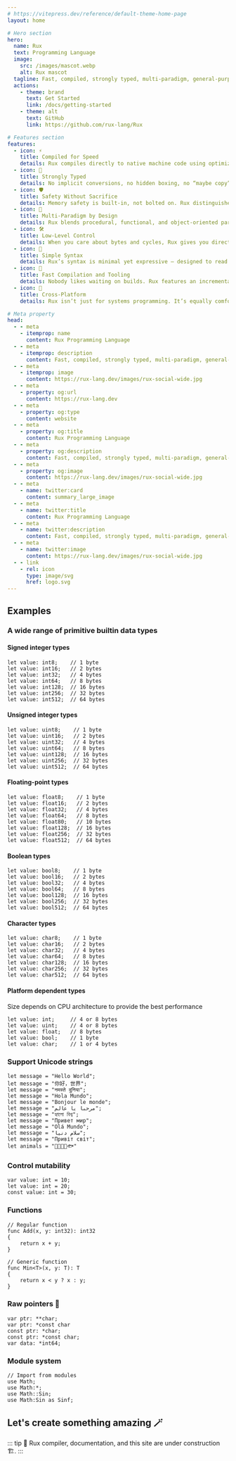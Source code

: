 ```yaml
---
# https://vitepress.dev/reference/default-theme-home-page
layout: home

# Hero section
hero:
  name: Rux
  text: Programming Language
  image:
    src: /images/mascot.webp
    alt: Rux mascot
  tagline: Fast, compiled, strongly typed, multi-paradigm, general-purpose
  actions:
    - theme: brand
      text: Get Started
      link: /docs/getting-started
    - theme: alt
      text: GitHub
      link: https://github.com/rux-lang/Rux

# Features section
features:
  - icon: ⚡️
    title: Compiled for Speed
    details: Rux compiles directly to native machine code using optimizations. No virtual machine, no interpreter, no runtime surprises — just raw performance. Rux generates binaries like C, C++, Rust, Zig.
  - icon: 📐
    title: Strongly Typed
    details: No implicit conversions, no hidden boxing, no “maybe copy”. Rux’s type system ensures correctness without verbosity — similar to Rust’s safety, but with a cleaner syntax and simpler rules.
  - icon: 🛡️
    title: Safety Without Sacrifice
    details: Memory safety is built-in, not bolted on. Rux distinguishes references (&T) and pointers (*T) clearly, allowing both safe high-level code and low-level control. Unlike C++, you don’t need manual discipline.
  - icon: 🧬
    title: Multi-Paradigm by Design
    details: Rux blends procedural, functional, and object-oriented paradigms seamlessly. You can write clean imperative code, use higher-order functions, or design modular, data-driven systems — all with zero runtime overhead.
  - icon: 🛠️
    title: Low-Level Control
    details: When you care about bytes and cycles, Rux gives you direct access. Explicit memory layout, fixed-width data types, and pointer arithmetic when needed. Like Zig or C, but with strong typing and clear mutability rules.
  - icon: 🧩
    title: Simple Syntax
    details: Rux’s syntax is minimal yet expressive — designed to read like pseudocode and compile like assembly. No clutter, no hidden conversions, no unnecessary ceremony. Readable, concise, and fully type-safe.
  - icon: 🚀
    title: Fast Compilation and Tooling
    details: Nobody likes waiting on builds. Rux features an incremental compiler with near-instant rebuilds and dependency-free binaries. You get Go-like build speed with Rust-like optimization quality — the best of both worlds.
  - icon: 🔁
    title: Cross-Platform
    details: Rux isn’t just for systems programming. It’s equally comfortable writing CLI tools, servers, games, or libraries. Compile to Windows, Linux, macOS, and more — all from the same clean source code.

# Meta property
head:
  - - meta
    - itemprop: name
      content: Rux Programming Language
  - - meta
    - itemprop: description
      content: Fast, compiled, strongly typed, multi-paradigm, general-purpose
  - - meta
    - itemprop: image
      content: https://rux-lang.dev/images/rux-social-wide.jpg
  - - meta
    - property: og:url
      content: https://rux-lang.dev
  - - meta
    - property: og:type
      content: website
  - - meta
    - property: og:title
      content: Rux Programming Language
  - - meta
    - property: og:description
      content: Fast, compiled, strongly typed, multi-paradigm, general-purpose
  - - meta
    - property: og:image
      content: https://rux-lang.dev/images/rux-social-wide.jpg
  - - meta
    - name: twitter:card
      content: summary_large_image
  - - meta
    - name: twitter:title
      content: Rux Programming Language
  - - meta
    - name: twitter:description
      content: Fast, compiled, strongly typed, multi-paradigm, general-purpose
  - - meta
    - name: twitter:image
      content: https://rux-lang.dev/images/rux-social-wide.jpg
  - - link
    - rel: icon
      type: image/svg
      href: logo.svg
---
```


## Examples

### A wide range of primitive builtin data types

#### Signed integer types

```rux
let value: int8;    // 1 byte
let value: int16;   // 2 bytes
let value: int32;   // 4 bytes
let value: int64;   // 8 bytes
let value: int128;  // 16 bytes
let value: int256;  // 32 bytes
let value: int512;  // 64 bytes
```

#### Unsigned integer types

```rux
let value: uint8;    // 1 byte
let value: uint16;   // 2 bytes
let value: uint32;   // 4 bytes
let value: uint64;   // 8 bytes
let value: uint128;  // 16 bytes
let value: uint256;  // 32 bytes
let value: uint512;  // 64 bytes
```

#### Floating-point types

```rux
let value: float8;    // 1 byte
let value: float16;   // 2 bytes
let value: float32;   // 4 bytes
let value: float64;   // 8 bytes
let value: float80;   // 10 bytes
let value: float128;  // 16 bytes
let value: float256;  // 32 bytes
let value: float512;  // 64 bytes
```

#### Boolean types

```rux
let value: bool8;    // 1 byte
let value: bool16;   // 2 bytes
let value: bool32;   // 4 bytes
let value: bool64;   // 8 bytes
let value: bool128;  // 16 bytes
let value: bool256;  // 32 bytes
let value: bool512;  // 64 bytes
```

#### Character types

```rux
let value: char8;    // 1 byte
let value: char16;   // 2 bytes
let value: char32;   // 4 bytes
let value: char64;   // 8 bytes
let value: char128;  // 16 bytes
let value: char256;  // 32 bytes
let value: char512;  // 64 bytes
```

#### Platform dependent types

Size depends on CPU architecture to provide the best performance

```rux
let value: int;     // 4 or 8 bytes
let value: uint;    // 4 or 8 bytes
let value: float;   // 8 bytes
let value: bool;    // 1 byte
let value: char;    // 1 or 4 bytes
```

### Support Unicode strings

```rux
let message = "Hello World";
let message = "你好，世界";
let message = "नमस्ते दुनिया";
let message = "Hola Mundo";
let message = "Bonjour le monde";
let message = "مرحبا يا عالم";
let message = "হ্যালো বিশ্ব";
let message = "Привет мир";
let message = "Olá Mundo";
let message = "سلام دنیا";
let message = "Привіт світ";
let animals = "🪼🦀🦊🐑🐟"
```

### Control mutability

```rux
var value: int = 10;
let value: int = 20;
const value: int = 30;
```

### Functions

```rux
// Regular function
func Add(x, y: int32): int32
{
    return x + y;
}

// Generic function
func Min<T>(x, y: T): T
{
    return x < y ? x : y;
}
```

### Raw pointers 🤯

```rux
var ptr: **char;
var ptr: *const char
const ptr: *char;
const ptr: *const char;
var data: *int64;
```

### Module system

```rux
// Import from modules
use Math;
use Math:*;
use Math::Sin;
use Math:Sin as Sinf;
```

## Let's create something amazing 🪄

::: tip
🚧 Rux compiler, documentation, and this site are under construction 🏗️.
:::
